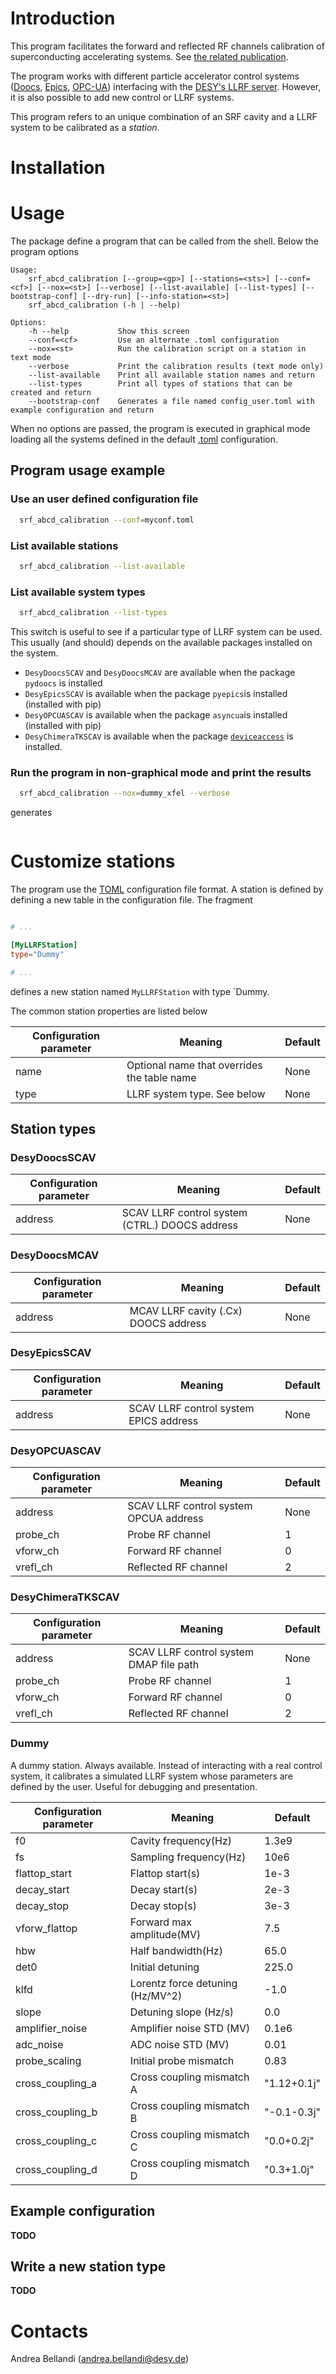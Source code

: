 Introduction
============

This program facilitates the forward and reflected RF channels calibration of superconducting accelerating systems. See [the related publication][1].

The program works with different particle accelerator control systems ([Doocs][2], [Epics][3], [OPC-UA][4]) interfacing with the [DESY's LLRF server][5]. However, it is also possible to add new control or LLRF systems.

This program refers to an unique combination of an SRF cavity and a LLRF system to be calibrated as a *station*.

Installation
============

Usage
=====

The package define a program that can be called from the shell. Below the program options
```
Usage:
    srf_abcd_calibration [--group=<gp>] [--stations=<sts>] [--conf=<cf>] [--nox=<st>] [--verbose] [--list-available] [--list-types] [--bootstrap-conf] [--dry-run] [--info-station=<st>]
    srf_abcd_calibration (-h | --help)

Options:
    -h --help           Show this screen
    --conf=<cf>         Use an alternate .toml configuration
    --nox=<st>          Run the calibration script on a station in text mode
    --verbose           Print the calibration results (text mode only)
    --list-available    Print all available station names and return
    --list-types        Print all types of stations that can be created and return
    --bootstrap-conf    Generates a file named config_user.toml with example configuration and return
```

When no options are passed, the program is executed in graphical mode loading all the systems defined in the default [.toml][6] configuration.

Program usage example
---------------------


### Use an user defined configuration file

```bash
  srf_abcd_calibration --conf=myconf.toml
```

### List available stations

```bash
  srf_abcd_calibration --list-available
```

### List available system types

```bash
  srf_abcd_calibration --list-types
```

This switch is useful to see if a particular type of LLRF system can be used. This usually (and should) depends on the available packages installed on the system.

- `DesyDoocsSCAV` and `DesyDoocsMCAV` are available when the package `pydoocs` is installed
- `DesyEpicsSCAV` is available when the package `pyepics`is installed (installed with pip)
- `DesyOPCUASCAV` is available when the package `asyncua`is installed (installed with pip)
- `DesyChimeraTKSCAV` is available when the package [`deviceaccess`][7] is installed.

### Run the program in non-graphical mode and print the results

```bash
  srf_abcd_calibration --nox=dummy_xfel --verbose
```

generates

```

```

Customize stations
==================

The program use the [TOML][6] configuration file format. A station is defined by defining a new table in the configuration file. The fragment

```toml

# ...

[MyLLRFStation]
type="Dummy"

# ...

```

defines a new station named `MyLLRFStation` with type `Dummy.

The common station properties are listed below

| Configuration parameter | Meaning                                     | Default |
| ----------------------- | ------------------------------------------- | ------- |
| name                    | Optional name that overrides the table name | None    |
| type                    | LLRF system type. See below                 | None    |


Station types
-------------

### DesyDoocsSCAV

| Configuration parameter | Meaning                                        | Default |
| ----------------------- | ---------------------------------------------- | ------- |
| address                 | SCAV LLRF control system (CTRL.) DOOCS address | None    |

### DesyDoocsMCAV


| Configuration parameter | Meaning                              | Default |
| ----------------------- | ------------------------------------ | ------- |
| address                 | MCAV LLRF cavity (.Cx) DOOCS address | None    |

### DesyEpicsSCAV

| Configuration parameter | Meaning                                | Default |
| ----------------------- | -------------------------------------- | ------- |
| address                 | SCAV LLRF control system EPICS address | None    |


### DesyOPCUASCAV

| Configuration parameter | Meaning                                | Default |
| ----------------------- | -------------------------------------- | ------- |
| address                 | SCAV LLRF control system OPCUA address | None    |
| probe_ch                | Probe RF channel                       | 1       |
| vforw_ch                | Forward RF channel                     | 0       |
| vrefl_ch                | Reflected RF channel                   | 2       |

### DesyChimeraTKSCAV

| Configuration parameter | Meaning                                    | Default |
| ----------------------- | ------------------------------------------ | ------- |
| address                 | SCAV LLRF control system DMAP file path    | None    |
| probe_ch                | Probe RF channel                           | 1       |
| vforw_ch                | Forward RF channel                         | 0       |
| vrefl_ch                | Reflected RF channel                       | 2       |

### Dummy

A dummy station. Always available. Instead of interacting with a real control system, it calibrates a simulated LLRF system whose parameters are defined by the user.
Useful for debugging and presentation.

| Configuration parameter | Meaning                           | Default     |
| ----------------------  | --------------------------------- | ----------- |
| f0                      | Cavity frequency(Hz)              | 1.3e9       |
| fs                      | Sampling frequency(Hz)            | 10e6        |
| flattop_start           | Flattop start(s)                  | 1e-3        |
| decay_start             | Decay start(s)                    | 2e-3        |
| decay_stop              | Decay stop(s)                     | 3e-3        |
| vforw_flattop           | Forward max amplitude(MV)         | 7.5         |
| hbw                     | Half bandwidth(Hz)                | 65.0        |
| det0                    | Initial detuning                  | 225.0       |
| klfd                    | Lorentz force detuning (Hz/MV^2)  | -1.0        |
| slope                   | Detuning slope (Hz/s)             | 0.0         |
| amplifier_noise         | Amplifier noise STD (MV)          | 0.1e6       |
| adc_noise               | ADC noise STD (MV)                | 0.01        |
| probe_scaling           | Initial probe mismatch            | 0.83        |
| cross_coupling_a        | Cross coupling mismatch A         | "1.12+0.1j" |
| cross_coupling_b        | Cross coupling mismatch B         | "-0.1-0.3j" |
| cross_coupling_c        | Cross coupling mismatch C         | "0.0+0.2j"  |
| cross_coupling_d        | Cross coupling mismatch D         | "0.3+1.0j"  |

Example configuration
---------------------

**TODO**

Write a new station type
------------------------

**TODO**

Contacts
========

Andrea Bellandi (andrea.bellandi@desy.de)

[1]: https://www.sciencedirect.com/science/article/pii/S0168900224000986
[2]: https://doocs.desy.de/
[3]: https://epics-controls.org/
[4]: https://opcfoundation.org/
[5]: https://msk.desy.de/
[6]: https://toml.io/en/
[7]: https://github.com/ChimeraTK/DeviceAccess-PythonBindings
